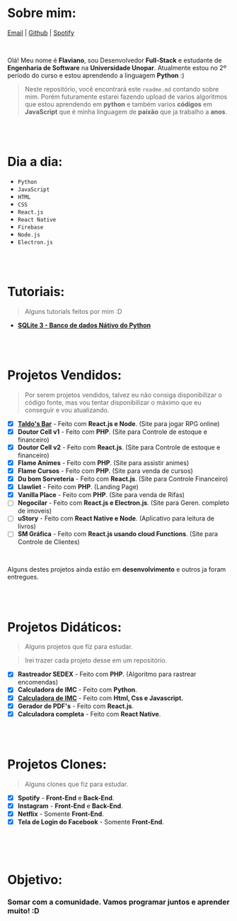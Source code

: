 

  # Sobre mim: 
  
  [Email](mailto:flavianodev@gmail.com) | [Github](https://github.com/flaviano-rodrigues) | [Spotify](https://open.spotify.com/artist/6OO4dJHGlJ45k3vLAwwwfx?si=IIs0lNL8QFWGln7fGAP-Qg)
  

<br>


Olá! Meu nome é **Flaviano**, sou Desenvolvedor **Full-Stack** e estudante de **Engenharia de Software** na **Universidade Unopar**. Atualmente estou no 2º período do curso e estou aprendendo a linguagem **Python** :)
<br>
>Neste repositório, você encontrará este `readme.md` contando sobre mim. Porém futuramente estarei fazendo upload de varios algoritmos que estou aprendendo em **python** e também varios **códigos** em **JavaScript** que é minha linguagem de **paixão** que ja trabalho a **anos**.

<br>
<br>

# Dia a dia:

- `Python`
- `JavaScript`
- `HTML`
- `CSS`
- `React.js`
- `React Native`
- `Firebase`
- `Node.js`
- `Electron.js`



<br>
<br>


# Tutoriais:

> Alguns tutorials feitos por mim :D

- **[SQLite 3 - Banco de dados Nátivo do Python](https://github.com/Flaviano-Rodrigues/Tutorial-SQLite)**

<br>
<br>

# Projetos Vendidos:

> Por serem projetos vendidos, talvez eu não consiga disponibilizar o código fonte, mas vou tentar disponibilizar o máximo que eu conseguir e vou atualizando.

- [x] **[Taldo's Bar](https://taldo-bars.web.app/)** - Feito com **React.js e Node**. (Site para jogar RPG online)
- [x] **Doutor Cell v1** - Feito com **PHP**. (Site para Controle de estoque e financeiro)
- [x] **Doutor Cell v2** - Feito com **React.js**. (Site para Controle de estoque e financeiro)
- [x] **Flame Animes** - Feito com **PHP**. (Site para assistir animes)
- [x] **Flame Cursos** - Feito com **PHP**. (Site para venda de cursos)
- [x] **Du bom Sorveteria** - Feito com **React.js**. (Site para Controle Financeiro)
- [x] **Llawliet** - Feito com **PHP**. (Landing Page)
- [x] **Vanilla Place** - Feito com **PHP**. (Site para venda de Rifas)
- [ ] **Negocilar** - Feito com **React.js e Electron.js**. (Site para Geren. completo de imoveis)
- [ ] **uStory** - Feito com **React Native e Node**. (Aplicativo para leitura de livros)
- [ ] **SM Gráfica** - Feito com **React.js usando cloud Functions**. (Site para Controle de Clientes)

<br>

Alguns destes projetos ainda estão em **desenvolvimento** e outros ja foram entregues.

<br>
<br>

# Projetos Didáticos:

> Alguns projetos que fiz para estudar.

> Irei trazer cada projeto desse em um repositório.

- [x] **Rastreador SEDEX** - Feito com **PHP**. (Algoritmo para rastrear encomendas)
- [x] **Calculadora de IMC** - Feito com **Python**.
- [x] [**Calculadora de IMC**](https://github.com/Flaviano-Rodrigues/Trabalho-Git-e-GitHub) - Feito com **Html, Css e Javascript.**
- [x] **Gerador de PDF's** - Feito com **React.js**.
- [x] **Calculadora completa** - Feito com **React Native**.

<br>
<br>

# Projetos Clones:

> Alguns clones que fiz para estudar.

- [x] **Spotify** - **Front-End** e **Back-End**.
- [x] **Instagram** - **Front-End** e **Back-End**.
- [x] **Netflix** - Somente **Front-End**.
- [x] **Tela de Login do Facebook** - Somente **Front-End**.

<br>
<br>
<br>

# Objetivo:

### Somar com a comunidade. Vamos **programar** juntos e **aprender** muito! :D

